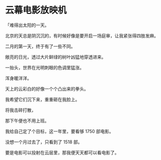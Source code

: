 # 云幕电影放映机

「难得出太阳的一天。



北京的天总是阴沉沉的，有时候好像是要开启一场庭审，让我紧张得四肢发麻。



二月的第一天，终于有了一些不同。

敞亮的日光，透过大片鲜绿的树叶凶猛地穿透进来。

一抬头，世界在光明刺眼的色调里猛涨。

浑身暖洋洋。

天上的云彩白的好像一个个凸出来的拳头。

我希望它们沉下来，重重砸在我脸上。

将我击碎打散，

那下午便也不用上班。



我给自己定了个目标，这一年里，要看够 1750 部电影。

没想一个月过去了，只看到了 1518 部。

要是电影可以投射在云层里，那我便天天都可以看电影了。




